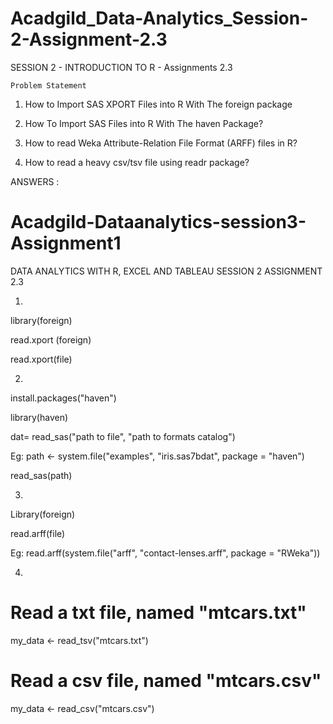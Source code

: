 # Acadgild_Data-Analytics_Session-2-Assignment-2.3
SESSION 2 - INTRODUCTION TO R - Assignments 2.3

	Problem Statement
  
1.	How to Import SAS XPORT Files into R With The foreign package

2.	How To Import SAS Files into R With The haven Package?

3.	How to read Weka Attribute-Relation File Format (ARFF) files in R?

4.	How to read a heavy csv/tsv file using readr package?
 
 ANSWERS : 
 
# Acadgild-Dataanalytics-session3-Assignment1
DATA ANALYTICS WITH R, EXCEL AND TABLEAU SESSION 2 ASSIGNMENT 2.3      

1. 

library(foreign)

read.xport (foreign)

read.xport(file) 


2. 

install.packages("haven")

library(haven)

dat= read_sas("path to file", "path to formats catalog")

Eg: path <- system.file("examples", "iris.sas7bdat", package = "haven")

read_sas(path)

 
3.

Library(foreign)

read.arff(file)

Eg: read.arff(system.file("arff", "contact-lenses.arff",
 package = "RWeka"))
 
 
 
4.
# Read a txt file, named "mtcars.txt"

my_data <- read_tsv("mtcars.txt")

# Read a csv file, named "mtcars.csv"

 my_data <- read_csv("mtcars.csv")
